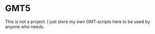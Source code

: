 # GMT5
This is not a project. I just store my own GMT-scripts here to be used by anyone who needs. 

